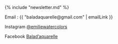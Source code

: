 <footer class="grid-auto">
{% include "newsletter.md" %}
<div>
<p>Email : {{ "baladaquarelle@gmail.com" | emailLink }}</p>
<p>Instagram <a href="https://www.instagram.com/emiliewatercolors/" target="_blank">@emiliewatercolors</a></p>
<p>Facebook <a href="https://www.facebook.com/profile.php?id=61565101974439" target="_blank">Balad’aquarelle</a></p>
</footer>
